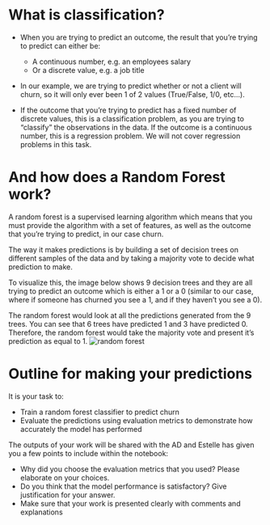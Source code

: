 # What is classification?
* When you are trying to predict an outcome, the result that you’re trying to predict can either be:

  * A continuous number, e.g. an employees salary
  * Or a discrete value, e.g. a job title
* In our example, we are trying to predict whether or not a client will churn, so it will only ever been 1 of 2 values (True/False, 1/0, etc…).
* If the outcome that you’re trying to predict has a fixed number of discrete values, this is a classification problem, as you are trying to “classify” the observations in the data. If the outcome is a continuous number, this is a regression problem. We will not cover regression problems in this task.
# And how does a Random Forest work?
A random forest is a supervised learning algorithm which means that you must provide the algorithm with a set of features, as well as the outcome that you’re trying to predict, in our case churn.

The way it makes predictions is by building a set of decision trees on different samples of the data and by taking a majority vote to decide what prediction to make.

To visualize this, the image below shows 9 decision trees and they are all trying to predict an outcome which is either a 1 or a 0 (similar to our case, where if someone has churned you see a 1, and if they haven’t you see a 0).

The random forest would look at all the predictions generated from the 9 trees. You can see that 6 trees have predicted 1 and 3 have predicted 0. Therefore, the random forest would take the majority vote and present it’s prediction as equal to 1.
![random forest](https://static.javatpoint.com/tutorial/machine-learning/images/random-forest-algorithm2.png)
# Outline for making your predictions
It is your task to:

* Train a random forest classifier to predict churn
* Evaluate the predictions using evaluation metrics to demonstrate how accurately the model has performed

The outputs of your work will be shared with the AD and Estelle has given you a few points to include within the notebook:
* Why did you choose the evaluation metrics that you used? Please elaborate on your choices.
* Do you think that the model performance is satisfactory? Give justification for your answer.
* Make sure that your work is presented clearly with comments and explanations
